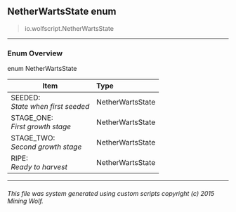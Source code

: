 ## NetherWartsState __enum__

>io.wolfscript.NetherWartsState

---

### Enum Overview

enum NetherWartsState

Item | Type   
--- | :--- 
SEEDED: <br> _State when first seeded_ | NetherWartsState
STAGE_ONE: <br> _First growth stage_ | NetherWartsState
STAGE_TWO: <br> _Second growth stage_ | NetherWartsState
RIPE: <br> _Ready to harvest_ | NetherWartsState



---



###### This file was system generated using custom scripts copyright (c) 2015 Mining Wolf.
	

